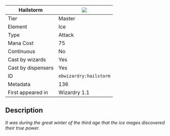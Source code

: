 | Hailstorm |![](https://github.com/Electroblob77/Wizardry/blob/1.12.2/src/main/resources/assets/ebwizardry/textures/spells/ebwizardry:hailstorm.png)|
|---|---|
| Tier | Master |
| Element | Ice |
| Type | Attack |
| Mana Cost | 75 |
| Continuous | No |
| Cast by wizards | Yes |
| Cast by dispensers | Yes |
| ID | `ebwizardry:hailstorm` |
| Metadata | 136 |
| First appeared in | Wizardry 1.1 |
## Description
_It was during the great winter of the third age that the ice mages discovered their true power._